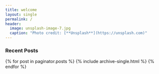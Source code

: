 ```yaml
---
title: welcome
layout: single
permalink: /
header:
  image: unsplash-image-7.jpg
  caption: "Photo credit: [**Unsplash**](https://unsplash.com)"
---
```


<h3 class="archive__subtitle">Recent Posts</h3>

{% for post in paginator.posts %}
  {% include archive-single.html %}
{% endfor %}
